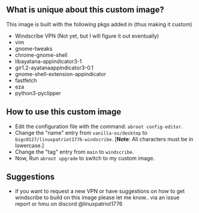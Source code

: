 ## What is unique about this custom image?

This image is built with the following pkgs added in (thus making it custom)

- Windscribe VPN (Not yet, but I will figure it out eventually)
- vim
- gnome-tweaks
- chrome-gnome-shell
- libayatana-appindicator3-1
- gir1.2-ayatanaappindicator3-0.1
- gnome-shell-extension-appindicator
- fastfetch
- eza
- python3-pyclipper


## How to use this custom image

- Edit the configuration file with the command: `abroot config-editor`.
- Change the "name" entry from `vanilla-os/desktop` to `bigc0127/linuxpatriot1776-windscribe`.  [**Note**: All characters must be in lowercase.]
- Change the "tag" entry from `main` to `windscribe`.
- Now, Run `abroot upgrade` to switch to my custom image.

## Suggestions
- if you want to request a new VPN or have suggestions on how to get windscribe to build on this image please let me know.. via an issue report or hmu on discord @linuxpatriot1776
